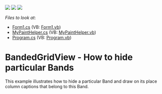 <!-- default badges list -->
![](https://img.shields.io/endpoint?url=https://codecentral.devexpress.com/api/v1/VersionRange/128624088/13.2.6%2B)
[![](https://img.shields.io/badge/Open_in_DevExpress_Support_Center-FF7200?style=flat-square&logo=DevExpress&logoColor=white)](https://supportcenter.devexpress.com/ticket/details/E3175)
[![](https://img.shields.io/badge/📖_How_to_use_DevExpress_Examples-e9f6fc?style=flat-square)](https://docs.devexpress.com/GeneralInformation/403183)
<!-- default badges end -->
<!-- default file list -->
*Files to look at*:

* [Form1.cs](./CS/BandedGridViewHideBands/Form1.cs) (VB: [Form1.vb](./VB/BandedGridViewHideBands/Form1.vb))
* [MyPaintHelper.cs](./CS/BandedGridViewHideBands/MyPaintHelper.cs) (VB: [MyPaintHelper.vb](./VB/BandedGridViewHideBands/MyPaintHelper.vb))
* [Program.cs](./CS/BandedGridViewHideBands/Program.cs) (VB: [Program.vb](./VB/BandedGridViewHideBands/Program.vb))
<!-- default file list end -->
# BandedGridView - How to hide particular Bands


<p>This example illustrates how to hide a particular Band and draw on its place column captions that belong to this Band.</p>

<br/>


